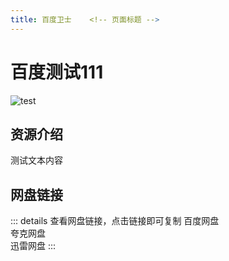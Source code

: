 ```yaml
---
title: 百度卫士    <!-- 页面标题 -->
---
```

# 百度测试111 <!-- 文章标题，可用可不用 -->
![test](./public/pic/OIP.png) <!-- []中输入图片描述/名称，()中输入图片链接,暂定图片链接为./public/pic/图片名称.png --> 
## 资源介绍
 测试文本内容<!-- 介绍项目资源，包括资源名称、资源链接、资源介绍等 -->
<!-- 下方输入网盘链接 只需要修改网盘链接即可 -->
## 网盘链接
::: details 查看网盘链接，点击链接即可复制
<ClickableCopy text="https://pan.baidu.com/s/1kU5x18I1" successMessage="已复制百度网盘链接到剪贴板！"/> 百度网盘 <!-- text后输入百度网盘链接 --> <br>
<ClickableCopy text="https://pan.baidu.com/s/1kU5x18I" successMessage="已复制夸克网盘链接到剪贴板！"/> 夸克网盘 <!-- text后输入夸克网盘链接 --><br>
<ClickableCopy text="https://pan.baidu.com/s/1kU5x18I" successMessage="已复制迅雷网盘链接到剪贴板！"/> 迅雷网盘 <!-- text后输入迅雷网盘链接 -->
:::
